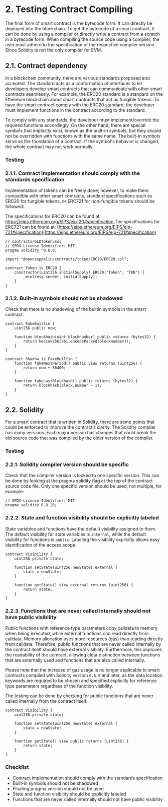 # 2. Testing Contract Compiling

The final form of smart contract is the bytecode form. It can directly be deployed into the blockchain. To get the bytecode of a smart contract, it can be done by using a compiler or directly write a contract from a scratch in a bytecode form. When compiling the source code using a compiler, the user must adhere to the specification of the respective compiler version. Since Solidity is not the only compiler for EVM.

## 2.1. Contract dependency <a href="#id-2.1.-contract-dependency" id="id-2.1.-contract-dependency"></a>

In a blockchain community, there are various standards proposed and accepted. The standard acts as a conformation of interfaces to let developers develop smart contracts that can communicate with other smart contracts seamlessly. For example, the ERC20 standard is a standard on the Ethereum blockchain about smart contracts that act as fungible tokens. To have the smart contract comply with the ERC20 standard, the developer must implement functions in the contract according to the standard.

To comply with any standards, the developer must implement/override the required functions accordingly. On the other hand, there are special symbols that implicitly exist, known as the built-in symbols, but they should not be overridden with functions with the same name. The built-in symbols serve as the foundation of a contract. If the symbol's behavior is changed, the whole contract may not work normally.

### **Testing**

### **2.1.1. Contract implementation should comply with the standards specification**

Implementation of tokens can be freely done; however, to make them compatible with other smart contracts, standard specifications such as ERC20 for fungible tokens, or ERC721 for non-fungible tokens should be followed:

The specifications for ERC20 can be found at: [https://eips.ethereum.org/EIPS/eip-20#specification ](https://eips.ethereum.org/EIPS/eip-20#specification)The specifications for ERC721 can be found at: [https://eips.ethereum.org/EIPS/eip-721#specification](https://eips.ethereum.org/EIPS/eip-721#specification)

```solidity
// contracts/GLDToken.sol
// SPDX-License-Identifier: MIT
pragma solidity ^0.8.0;

import "@openzeppelin/contracts/token/ERC20/ERC20.sol";

contract Token is ERC20 {
    constructor(uint256 initialSupply) ERC20("Token", "TKN") {
        _mint(msg.sender, initialSupply);
    }
}
```

### **2.1.2. Built-in symbols should not be shadowed**

Check that there is no shadowing of the builtin symbols in the smart contract.

```solidity
contract FakeBuiltin {
    uint256 public now;

    function blockhash(uint blocknumber) public returns (bytes32) {
        return keccak256(abi.encodePacked(blocknumber));
    }
}

contract Shadow is FakeBuiltin {
    function fakeNextPeriod() public view returns (uint256) {
        return now + 86400;
    }

    function fakeLastBlockhash() public returns (bytes32) {
        return blockhash(block.number - 1);
    }
}
```

## 2.2. Solidity <a href="#id-2.2.-solidity" id="id-2.2.-solidity"></a>

For a smart contract that is written in Solidity, there are some points that could be enforced to improve the contract’s clarity. The Solidity complier has many versions. Each major version has changes that could break the old source code that was compiled by the older version of the compiler.

### **Testing**

### **2.2.1. Solidity compiler version should be specific**

Check that the compiler version is locked to one specific version. This can be done by looking at the pragma solidity flag at the top of the contract source code file. Only one specific version should be used, not multiple, for example:

```solidity
// SPDX-License-Identifier: MIT
pragma solidity 0.8.20;
```

### **2.2.2. State and function visibility should be explicitly labeled**

State variables and functions have the default visibility assigned to them. The default visibility for state variables is `internal`, while the default visibility for functions is `public`. Labeling the visibility explicitly allows easy identification of the access scope.

```solidity
contract Visibility {
    uint256 private state;

    function setState(uint256 newState) external {
        state = newState;
    }

    function getState() view external returns (uint256) {
        return state;
    }
}
```

### **2.2.3. Functions that are never called internally should not have public visibility**

Public functions with reference type parameters copy calldata to memory when being executed, while external functions can read directly from calldata. Memory allocation uses more resources (gas) than reading directly from calldata. Therefore, public functions that are never called internally by the contract itself should have external visibility. Furthermore, this improves the readability of the contract, allowing clear distinction between functions that are externally used and functions that are also called internally.

Please note that the increase of gas usage is no longer applicable to smart contracts compiled with Solidity version `0.6.9` and later, as the data location keywords are required to be chosen and specified explicitly for reference type parameters regardless of the function visibility.

The testing can be done by checking for public functions that are never called internally from the contract itself.

```solidity
contract Visibility {
    uint256 private state;

    function setState(uint256 newState) external {
        state = newState;
    }

    function getState() view public returns (uint256) {
        return state;
    }
}
```

### Checklist <a href="#checklist" id="checklist"></a>

* Contract implementation should comply with the standards specification
* Built-in symbols should not be shadowed
* Floating pragma version should not be used
* State and function visibility should be explicitly labeled
* Functions that are never called internally should not have public visibility
